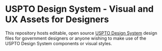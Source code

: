 # USPTO Design System - Visual and UX Assets for Designers

This repository hosts editable, open source [USPTO Design System](https://uspto.github.io/USPTO-Design-System/) design files for government designers or anyone wishing to make use of the USPTO Design System components or visual styles.
